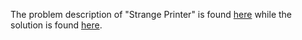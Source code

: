 The problem description of "Strange Printer" is found [here](https://leetcode.com/problems/strange-printer/description/) while the solution is found [here](https://github.com/aurimas13/Solutions-To-Problems/blob/main/LeetCode/Python%20Solutions/Strange%20Printer/strange.py).